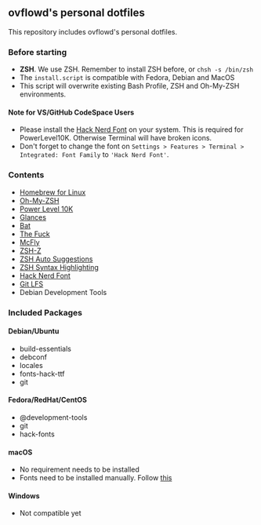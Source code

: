 ## ovflowd's personal dotfiles

This repository includes ovflowd's personal dotfiles.

### Before starting

- **ZSH**. We use ZSH. Remember to install ZSH before, or `chsh -s /bin/zsh`
- The `install.script` is compatible with Fedora, Debian and MacOS
- This script will overwrite existing Bash Profile, ZSH and Oh-My-ZSH environments.

#### Note for VS/GitHub CodeSpace Users

- Please install the [Hack Nerd Font](https://github.com/source-foundry/Hack) on your system. This is required for PowerLevel10K. Otherwise Terminal will have broken icons.
- Don't forget to change the font on `Settings > Features > Terminal > Integrated: Font Family` to `'Hack Nerd Font'`.

### Contents

- [Homebrew for Linux](https://brew.sh)
- [Oh-My-ZSH](https://github.com/ohmyzsh/ohmyzsh)
- [Power Level 10K](https://github.com/romkatv/powerlevel10k)
- [Glances](https://github.com/nicolargo/glances)
- [Bat](https://github.com/sharkdp/bat)
- [The Fuck](https://github.com/nvbn/thefuck)
- [McFly](https://github.com/cantino/mcfly)
- [ZSH-Z](https://github.com/agkozak/zsh-z)
- [ZSH Auto Suggestions](https://github.com/zsh-users/zsh-autosuggestions)
- [ZSH Syntax Highlighting](https://github.com/zsh-users/zsh-syntax-highlighting)
- [Hack Nerd Font](https://github.com/source-foundry/Hack)
- [Git LFS](https://git-lfs.github.com/)
- Debian Development Tools

### Included Packages

#### Debian/Ubuntu

- build-essentials
- debconf
- locales
- fonts-hack-ttf
- git

#### Fedora/RedHat/CentOS

- @development-tools
- git
- hack-fonts

#### macOS

- No requirement needs to be installed
- Fonts need to be installed manually. Follow [this](https://github.com/source-foundry/Hack#macos)

#### Windows

- Not compatible yet